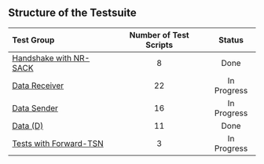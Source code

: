 ## Structure of the Testsuite

| Test Group                                                                             |   Number of Test Scripts | Status        |
| :------------------------------------------------------------------------------------- | :----------------------: | :-----------: |
| [Handshake with NR-SACK](handshake-with-nr-sack/)                                      |                        8 | Done          |
| [Data Receiver](data-receiver/)                                                        |                       22 | In Progress   |
| [Data Sender](data-sender/)                                                            |                       16 | In Progress   |
| [Data (D)](sctp-d-tests/)                                                              |                       11 | Done          |
| [Tests with Forward-TSN](with-forward-tsn/)                                            |                        3 | In Progress   |
